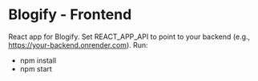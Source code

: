 # Blogify - Frontend
React app for Blogify. Set REACT_APP_API to point to your backend (e.g., https://your-backend.onrender.com).
Run:
- npm install
- npm start
